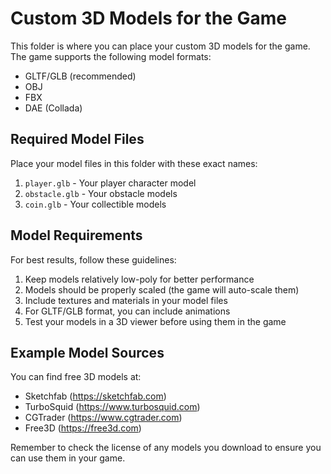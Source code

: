 # Custom 3D Models for the Game

This folder is where you can place your custom 3D models for the game. The game supports the following model formats:
- GLTF/GLB (recommended)
- OBJ
- FBX
- DAE (Collada)

## Required Model Files

Place your model files in this folder with these exact names:

1. `player.glb` - Your player character model
2. `obstacle.glb` - Your obstacle models
3. `coin.glb` - Your collectible models

## Model Requirements

For best results, follow these guidelines:
1. Keep models relatively low-poly for better performance
2. Models should be properly scaled (the game will auto-scale them)
3. Include textures and materials in your model files
4. For GLTF/GLB format, you can include animations
5. Test your models in a 3D viewer before using them in the game

## Example Model Sources

You can find free 3D models at:
- Sketchfab (https://sketchfab.com)
- TurboSquid (https://www.turbosquid.com)
- CGTrader (https://www.cgtrader.com)
- Free3D (https://free3d.com)

Remember to check the license of any models you download to ensure you can use them in your game. 